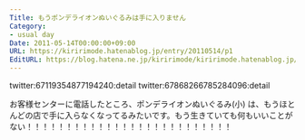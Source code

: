 ```yaml
---
Title: もうポンデライオンぬいぐるみは手に入りません
Category:
- usual day
Date: 2011-05-14T00:00:00+09:00
URL: https://kiririmode.hatenablog.jp/entry/20110514/p1
EditURL: https://blog.hatena.ne.jp/kiririmode/kiririmode.hatenablog.jp/atom/entry/8454420450078211057
---
```



twitter:67119354877194240:detail
twitter:67868266785284096:detail

お客様センターに電話したところ、ポンデライオンぬいぐるみ(小) は、もうほとんどの店で手に入らなくなってるみたいです。もう生きていても何もいいことがない！！！！！！！！！！！！！！！！！！！！！！！！！！
